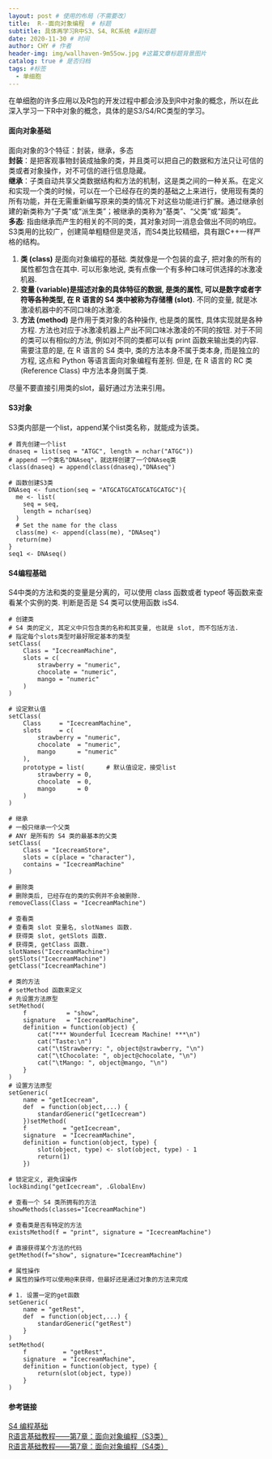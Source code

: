 ```yaml
---
layout: post # 使用的布局（不需要改）
title:  R--面向对象编程  # 标题
subtitle: 具体再学习R中S3、S4、RC系统 #副标题
date: 2020-11-30 # 时间
author: CHY # 作者
header-img: img/wallhaven-9m55ow.jpg #这篇文章标题背景图片
catalog: true # 是否归档
tags: #标签
  - 单细胞
---
```


在单细胞的许多应用以及R包的开发过程中都会涉及到R中对象的概念，所以在此深入学习一下R中对象的概念，具体的是S3/S4/RC类型的学习。<br>

#### 面向对象基础
面向对象的3个特征：封装，继承，多态<br>
**封装**：是把客观事物封装成抽象的类，并且类可以把自己的数据和方法只让可信的类或者对象操作，对不可信的进行信息隐藏。<br>
**继承**：子类自动共享父类数据结构和方法的机制，这是类之间的一种关系。在定义和实现一个类的时候，可以在一个已经存在的类的基础之上来进行，使用现有类的所有功能，并在无需重新编写原来的类的情况下对这些功能进行扩展。通过继承创建的新类称为“子类”或“派生类”；被继承的类称为“基类”、“父类”或“超类”。<br>
**多态**: 指由继承而产生的相关的不同的类，其对象对同一消息会做出不同的响应。<br>
S3类用的比较广，创建简单粗糙但是灵活，而S4类比较精细，具有跟C++一样严格的结构。<br>

1. **类 (class)** 是面向对象编程的基础. 类就像是一个包装的盒子, 把对象的所有的属性都包含在其中. 可以形象地说, 类有点像一个有多种口味可供选择的冰激凌机器.
2. **变量 (variable)**是描述对象的具体特征的数据, 是类的属性, 可以是数字或者字符等各种类型, 在 R 语言的 S4 类中被称为**存储槽 (slot)**. 不同的变量, 就是冰激凌机器中的不同口味的冰激凌.
3. **方法 (method)** 是作用于类对象的各种操作, 也是类的属性, 具体实现就是各种方程. 方法也对应于冰激凌机器上产出不同口味冰激凌的不同的按钮. 对于不同的类可以有相似的方法, 例如对不同的类都可以有 print 函数来输出类的内容. 需要注意的是, 在 R 语言的 S4 类中, 类的方法本身不属于类本身, 而是独立的方程, 这点和 Python 等语言面向对象编程有差别. 但是, 在 R 语言的 RC 类 (Reference Class) 中方法本身则属于类.

尽量不要直接引用类的slot，最好通过方法来引用。<br>

#### S3对象
S3类内部是一个list，append某个list类名称，就能成为该类。
```
# 首先创建一个list
dnaseq = list(seq = "ATGC", length = nchar("ATGC"))
# append 一个类名"DNAseq"，就这样创建了一个DNAseq类
class(dnaseq) = append(class(dnaseq),"DNAseq")

# 函数创建S3类
DNAseq <- function(seq = "ATGCATGCATGCATGCATGC"){
  me <- list(
    seq = seq,
    length = nchar(seq)
  )
  # Set the name for the class
  class(me) <- append(class(me), "DNAseq")
  return(me)
}
seq1 <- DNAseq()
```

#### S4编程基础
S4中类的方法和类的变量是分离的，可以使用 class 函数或者 typeof 等函数来查看某个实例的类. 判断是否是 S4 类可以使用函数 isS4.<br>
```
# 创建类
# S4 类的定义, 其定义中只包含类的名称和其变量, 也就是 slot, 而不包括方法.
# 指定每个slots类型时最好限定基本的类型
setClass(
    Class = "IcecreamMachine",
    slots = c(
        strawberry = "numeric",
        chocolate = "numeric",
        mango = "numeric"
    )
)

# 设定默认值
setClass(
    Class     = "IcecreamMachine",
    slots     = c(
        strawberry = "numeric",
        chocolate  = "numeric",
        mango      = "numeric"
    ),
    prototype = list(      # 默认值设定，接受list
        strawberry = 0,
        chocolate  = 0,
        mango      = 0
    )
)

# 继承
# 一般只继承一个父类
# ANY 是所有的 S4 类的最基本的父类
setClass(
    Class = "IcecreamStore",
    slots = c(place = "character"),
    contains = "IcecreamMachine"
)

# 删除类
# 删除类后, 已经存在的类的实例并不会被删除.
removeClass(Class = "IcecreamMachine")

# 查看类
# 查看类 slot 变量名, slotNames 函数.
# 获得类 slot, getSlots 函数.
# 获得类, getClass 函数.
slotNames("IcecreamMachine")
getSlots("IcecreamMachine")
getClass("IcecreamMachine")
```
```
# 类的方法
# setMethod 函数来定义
# 先设置方法原型
setMethod(
    f           = "show",
    signature   = "IcecreamMachine",
    definition = function(object) {
        cat("*** Wounderful Icecream Machine! ***\n")
        cat("Taste:\n")
        cat("\tStrawberry: ", object@strawberry, "\n") 
        cat("\tChocolate: ", object@chocolate, "\n") 
        cat("\tMango: ", object@mango, "\n") 
    }
)
# 设置方法原型
setGeneric(
    name = "getIcecream",
    def  = function(object,...) {
        standardGeneric("getIcecream")
    })setMethod(
    f          = "getIcecream",
    signature  = "IcecreamMachine",
    definition = function(object, type) {
        slot(object, type) <- slot(object, type) - 1
        return(1)
    })

# 锁定定义, 避免误操作
lockBinding("getIcecream", .GlobalEnv)

# 查看一个 S4 类所拥有的方法
showMethods(classes="IcecreamMachine")

# 查看类是否有特定的方法
existsMethod(f = "print", signature = "IcecreamMachine")

# 直接获得某个方法的代码
getMethod(f="show", signature="IcecreamMachine")
```
```
# 属性操作
# 属性的操作可以使用@来获得，但最好还是通过对象的方法来完成

# 1. 设置一定的get函数
setGeneric(
    name = "getRest",
    def  = function(object,...) {
        standardGeneric("getRest")
    }
)
setMethod(
    f          = "getRest",
    signature  = "IcecreamMachine",
    definition = function(object, type) {
        return(slot(object, type))
    }
)
```


#### 参考链接
[S4 编程基础](https://zhuanlan.zhihu.com/p/21396190)<br>
[R语言基础教程——第7章：面向对象编程（S3类）](https://cloud.tencent.com/developer/article/1481166)<br>
[R语言基础教程——第7章：面向对象编程（S4类）](https://cloud.tencent.com/developer/article/1482289)<br>
